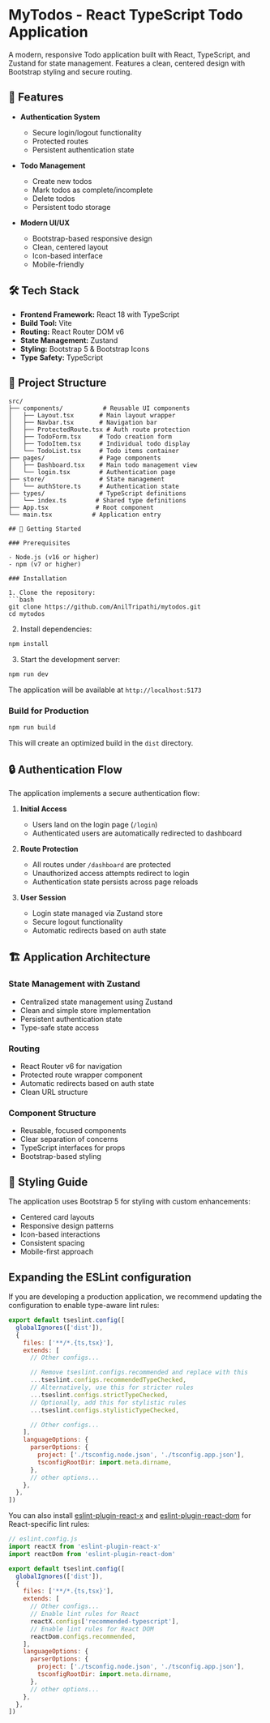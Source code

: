 # MyTodos - React TypeScript Todo Application

A modern, responsive Todo application built with React, TypeScript, and Zustand for state management. Features a clean, centered design with Bootstrap styling and secure routing.

## 🚀 Features

- **Authentication System**
  - Secure login/logout functionality
  - Protected routes
  - Persistent authentication state
  
- **Todo Management**
  - Create new todos
  - Mark todos as complete/incomplete
  - Delete todos
  - Persistent todo storage
  
- **Modern UI/UX**
  - Bootstrap-based responsive design
  - Clean, centered layout
  - Icon-based interface
  - Mobile-friendly

## 🛠️ Tech Stack

- **Frontend Framework:** React 18 with TypeScript
- **Build Tool:** Vite
- **Routing:** React Router DOM v6
- **State Management:** Zustand
- **Styling:** Bootstrap 5 & Bootstrap Icons
- **Type Safety:** TypeScript

## 📁 Project Structure

```
src/
├── components/           # Reusable UI components
│   ├── Layout.tsx       # Main layout wrapper
│   ├── Navbar.tsx       # Navigation bar
│   ├── ProtectedRoute.tsx # Auth route protection
│   ├── TodoForm.tsx     # Todo creation form
│   ├── TodoItem.tsx     # Individual todo display
│   └── TodoList.tsx     # Todo items container
├── pages/               # Page components
│   ├── Dashboard.tsx    # Main todo management view
│   └── login.tsx        # Authentication page
├── store/               # State management
│   └── authStore.ts     # Authentication state
├── types/               # TypeScript definitions
│   └── index.ts        # Shared type definitions
├── App.tsx             # Root component
└── main.tsx           # Application entry

## 🚦 Getting Started

### Prerequisites

- Node.js (v16 or higher)
- npm (v7 or higher)

### Installation

1. Clone the repository:
```bash
git clone https://github.com/AnilTripathi/mytodos.git
cd mytodos
```

2. Install dependencies:
```bash
npm install
```

3. Start the development server:
```bash
npm run dev
```

The application will be available at `http://localhost:5173`

### Build for Production

```bash
npm run build
```

This will create an optimized build in the `dist` directory.

## 🔒 Authentication Flow

The application implements a secure authentication flow:

1. **Initial Access**
   - Users land on the login page (`/login`)
   - Authenticated users are automatically redirected to dashboard

2. **Route Protection**
   - All routes under `/dashboard` are protected
   - Unauthorized access attempts redirect to login
   - Authentication state persists across page reloads

3. **User Session**
   - Login state managed via Zustand store
   - Secure logout functionality
   - Automatic redirects based on auth state

## 🏗️ Application Architecture

### State Management with Zustand
- Centralized state management using Zustand
- Clean and simple store implementation
- Persistent authentication state
- Type-safe state access

### Routing
- React Router v6 for navigation
- Protected route wrapper component
- Automatic redirects based on auth state
- Clean URL structure

### Component Structure
- Reusable, focused components
- Clear separation of concerns
- TypeScript interfaces for props
- Bootstrap-based styling

## 🎨 Styling Guide

The application uses Bootstrap 5 for styling with custom enhancements:

- Centered card layouts
- Responsive design patterns
- Icon-based interactions
- Consistent spacing
- Mobile-first approach

## Expanding the ESLint configuration

If you are developing a production application, we recommend updating the configuration to enable type-aware lint rules:

```js
export default tseslint.config([
  globalIgnores(['dist']),
  {
    files: ['**/*.{ts,tsx}'],
    extends: [
      // Other configs...

      // Remove tseslint.configs.recommended and replace with this
      ...tseslint.configs.recommendedTypeChecked,
      // Alternatively, use this for stricter rules
      ...tseslint.configs.strictTypeChecked,
      // Optionally, add this for stylistic rules
      ...tseslint.configs.stylisticTypeChecked,

      // Other configs...
    ],
    languageOptions: {
      parserOptions: {
        project: ['./tsconfig.node.json', './tsconfig.app.json'],
        tsconfigRootDir: import.meta.dirname,
      },
      // other options...
    },
  },
])
```

You can also install [eslint-plugin-react-x](https://github.com/Rel1cx/eslint-react/tree/main/packages/plugins/eslint-plugin-react-x) and [eslint-plugin-react-dom](https://github.com/Rel1cx/eslint-react/tree/main/packages/plugins/eslint-plugin-react-dom) for React-specific lint rules:

```js
// eslint.config.js
import reactX from 'eslint-plugin-react-x'
import reactDom from 'eslint-plugin-react-dom'

export default tseslint.config([
  globalIgnores(['dist']),
  {
    files: ['**/*.{ts,tsx}'],
    extends: [
      // Other configs...
      // Enable lint rules for React
      reactX.configs['recommended-typescript'],
      // Enable lint rules for React DOM
      reactDom.configs.recommended,
    ],
    languageOptions: {
      parserOptions: {
        project: ['./tsconfig.node.json', './tsconfig.app.json'],
        tsconfigRootDir: import.meta.dirname,
      },
      // other options...
    },
  },
])
```
